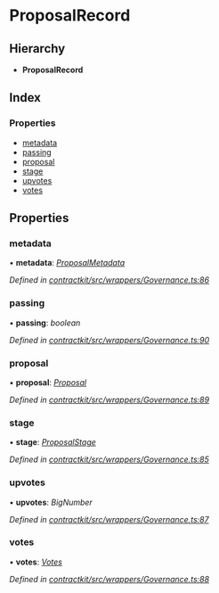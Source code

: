 # ProposalRecord

## Hierarchy

* **ProposalRecord**

## Index

### Properties

* [metadata]()
* [passing]()
* [proposal]()
* [stage]()
* [upvotes]()
* [votes]()

## Properties

### metadata

• **metadata**: [_ProposalMetadata_]()

_Defined in_ [_contractkit/src/wrappers/Governance.ts:86_](https://github.com/celo-org/celo-monorepo/blob/master/packages/sdk/contractkit/src/wrappers/Governance.ts#L86)

### passing

• **passing**: _boolean_

_Defined in_ [_contractkit/src/wrappers/Governance.ts:90_](https://github.com/celo-org/celo-monorepo/blob/master/packages/sdk/contractkit/src/wrappers/Governance.ts#L90)

### proposal

• **proposal**: [_Proposal_](_wrappers_governance_.md#proposal)

_Defined in_ [_contractkit/src/wrappers/Governance.ts:89_](https://github.com/celo-org/celo-monorepo/blob/master/packages/sdk/contractkit/src/wrappers/Governance.ts#L89)

### stage

• **stage**: [_ProposalStage_]()

_Defined in_ [_contractkit/src/wrappers/Governance.ts:85_](https://github.com/celo-org/celo-monorepo/blob/master/packages/sdk/contractkit/src/wrappers/Governance.ts#L85)

### upvotes

• **upvotes**: _BigNumber_

_Defined in_ [_contractkit/src/wrappers/Governance.ts:87_](https://github.com/celo-org/celo-monorepo/blob/master/packages/sdk/contractkit/src/wrappers/Governance.ts#L87)

### votes

• **votes**: [_Votes_]()

_Defined in_ [_contractkit/src/wrappers/Governance.ts:88_](https://github.com/celo-org/celo-monorepo/blob/master/packages/sdk/contractkit/src/wrappers/Governance.ts#L88)

